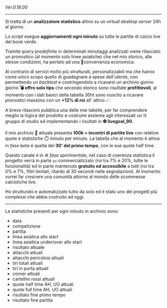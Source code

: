 _Ver.0.18.00_

---

Si tratta di un **analizzatore statistico** attivo su un _virtual desktop server_ 24h al giorno.

Lo _script_ esegue **aggiornamenti ogni minuto** su tutte le partite di calcio live del book verde.

Tramite _query predefinite_ in determinati minutaggi analizzati viene rilasciato un pronostico (al momento solo linee asiatiche) che nel mio storico, alle stesse condizioni, ha portato ad una 🤑convenienza economica.

Al contrario di servizi molto più strutturati, personalizzabili ma che hanno come unico scopo quello di guadagnare a spese dell'utente, non permettendo un _backtest_ e costringendolo a ricavarsi un archivio giorno giorno **💣 offro solo  tips** che secondo storico sono risultate **profittevoli**, al momento con i dati basici della tabella 30ht sono riuscito a ricavare pronostici massimo con un **+12% di roi** all' attivo ✅.

A breve rilascerò pubblica una delle mie tabelle, per far comprendere meglio la logica del prodotto e costruire assieme agli interessati un 🤓 gruppo di studio ed implementando i risultati in **⚽ livegoal_90**.

Il mio archivio 📂 attuale presenta **100k + incontri di partite live** con relative quote e statistiche ⏱️ minuto per minuto.
La tabella che al momento é attiva in _fase beta_ é quella del **30' del primo tempo**, con le sue quote half time.

Questo canale é in ⚙️ _fase sperimentale_, nel caso di coerenza statistica il progetto verrà in parte 💶 commercializzato (roi tra 7% e 20%, tutte le funzionalità) ed in parte mantenuto **gratuito ed accessibile** a tutti (roi tra 0% e 7%, filtri limitati, ritardo di 30 secondi nelle segnalazioni).
Al momento vorrei far crescere una comunità attorno al mondo delle scommesse calcistiche live. 

Ho strutturato e automatizzato tutto da solo ed é stato uno dei progetti più complessi che abbia costruito ad oggi.

---

Le statistiche presenti per ogni minuto in archivio sono:
- data
- competizione
- partita
- linea asiatica allo start
- linea asiatica under/over allo start
- risultato attuale
- attacchi attuali
- attacchi pericolosi attuali
- tiri totali attuali
- tiri in porta attuali
- corner attuali
- cartellini rossi attuali
- quote half time AH, UO attuali
- quote full time AH, UO attuali
- risultato fine primo tempo
- risultato fine partita
